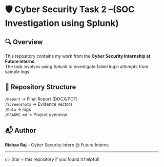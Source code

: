 # 🛡️ Cyber Security Task 2 –(SOC Investigation using Splunk) 

## 🔍 Overview
This repository contains my work from the **Cyber Security Internship at Future Interns**.  
The task involves using Splunk to investigate failed login attempts from sample logs.

## 📂 Repository Structure
```/Report``` → Final Report (DOCX/PDF)<br>
```/Screenshots``` → Evidence vectors<br>
```/Data``` → logs<br>
```/README.md``` → Project overview<br>

## 📬 Author
**Rishav Raj** – Cyber Security Intern @ Future Interns

---
👉 Star ⭐ this repository if you found it helpful!

